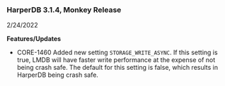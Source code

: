 ### HarperDB 3.1.4, Monkey Release
2/24/2022

**Features/Updates**

* CORE-1460 Added new setting `STORAGE_WRITE_ASYNC`. If this setting is true, LMDB will have faster write performance at the expense of not being crash safe. The default for this setting is false, which results in HarperDB being crash safe.